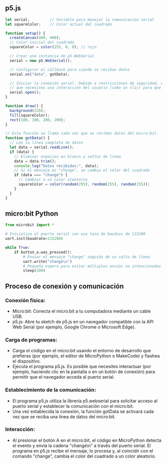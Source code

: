 ## p5.js
```js
let serial;         // Variable para manejar la comunicación serial
let squareColor;    // Color actual del cuadrado

function setup() {
  createCanvas(400, 400);
  // Color inicial del cuadrado
  squareColor = color(255, 0, 0); // rojo

  // Crear una instancia de p5.WebSerial
  serial = new p5.WebSerial();

  // Configurar el callback para cuando se reciban datos
  serial.on("data", gotData);

  // Iniciar la conexión serial. Debido a restricciones de seguridad, es probable
  // que necesites una interacción del usuario (como un clic) para que se abra el puerto.
  serial.open();
}

function draw() {
  background(220);
  fill(squareColor);
  rect(100, 100, 200, 200);
}

// Esta función se llama cada vez que se reciben datos del micro:bit.
function gotData() {
  // Lee la línea completa de datos
  let data = serial.readLine();
  if (data) {
    // Eliminar espacios en blanco y saltos de línea
    data = data.trim();
    console.log("Datos recibidos:", data);
    // Si el mensaje es "change", se cambia el color del cuadrado
    if (data === "change") {
      // Cambiar a un color aleatorio
      squareColor = color(random(255), random(255), random(255));
    }
  }
}
```

## micro:bit Python
```python
from microbit import *

# Inicializa el puerto serial con una tasa de baudios de 115200
uart.init(baudrate=115200)

while True:
    if button_a.was_pressed():
        # Enviar el mensaje "change" seguido de un salto de línea
        uart.write("change\n")
        # Pequeña espera para evitar múltiples envíos no intencionados (debounce)
        sleep(200)
```

## Proceso de conexión y comunicación
### Conexión física:

* Micro:bit: Conecta el micro:bit a tu computadora mediante un cable USB.
* p5.js: Abre tu sketch de p5.js en un navegador compatible con la API Web Serial (por ejemplo, Google Chrome o Microsoft Edge).
### Carga de programas:

* Carga el código en el micro:bit usando el entorno de desarrollo que prefieras (por ejemplo, el editor de MicroPython o MakeCode) y flashea el dispositivo.
* Ejecuta el programa p5.js. Es posible que necesites interactuar (por ejemplo, haciendo clic en la pantalla o en un botón de conexión) para permitir que el navegador acceda al puerto serial.
### Establecimiento de la comunicación:

* El programa p5.js utiliza la librería p5.webserial para solicitar acceso al puerto serial y establecer la comunicación con el micro:bit.
* Una vez establecida la conexión, la función gotData se activará cada vez que se reciba una línea de datos del micro:bit.
### Interacción:

* Al presionar el botón A en el micro:bit, el código en MicroPython detecta el evento y envía la cadena "change\n" a través del puerto serial.
El programa en p5.js recibe el mensaje, lo procesa y, al coincidir con el comando "change", cambia el color del cuadrado a un color aleatorio.
